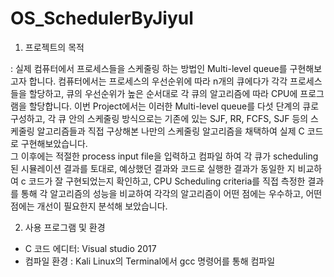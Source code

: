 # OS_SchedulerByJiyul

1) 프로젝트의 목적

: 실제 컴퓨터에서 프로세스들을 스케줄링 하는 방법인 Multi-level queue를 구현해보고자 합니다.
 컴퓨터에서는 프로세스의 우선순위에 따라 n개의 큐에다가 각각 프로세스들을 할당하고, 큐의 우선순위가 높은 순서대로 각 큐의 알고리즘에 따라 CPU에 프로그램을 할당합니다. 
이번 Project에서는 이러한 Multi-level queue를 다섯 단계의 큐로 구성하고, 각 큐 안의 스케줄링 방식으로는 기존에 있는 SJF, RR, FCFS, SJF 등의 스케줄링 알고리즘들과 
직접 구상해본 나만의 스케줄링 알고리즘을 채택하여 실제 C 코드로 구현해보았습니다.  
 그 이후에는 적절한 process input file을 입력하고 컴파일 하여 각 큐가 scheduling 된 시뮬레이션 결과를 토대로,
예상했던 결과와 코드로 실행한 결과가 동일한 지 비교하여 c 코드가 잘 구현되었는지 확인하고, 
CPU Scheduling criteria를 직접 측정한 결과를 통해 각 알고리즘의 성능을 비교하여 각각의 알고리즘이 어떤 점에는 우수하고, 
어떤 점에는 개선이 필요한지 분석해 보았습니다.


2) 사용 프로그램 및 환경
  
 - C 코드 에디터: Visual studio 2017
 - 컴파일 환경 : Kali Linux의 Terminal에서 gcc 명령어를 통해 컴파일
